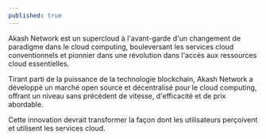```yaml
---
published: true
---
```

Akash Network est un supercloud à l'avant-garde d'un changement de paradigme dans le cloud computing, bouleversant les services cloud conventionnels et pionnier dans une révolution dans l'accès aux ressources cloud essentielles.

Tirant parti de la puissance de la technologie blockchain, Akash Network a développé un marché open source et décentralisé pour le cloud computing, offrant un niveau sans précédent de vitesse, d'efficacité et de prix abordable.

Cette innovation devrait transformer la façon dont les utilisateurs perçoivent et utilisent les services cloud.

